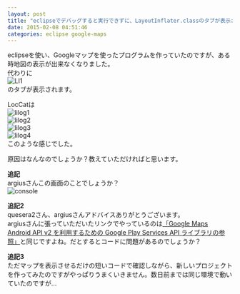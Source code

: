 ```yaml
---
layout: post
title: "eclipseでデバッグすると実行できずに、LayoutInflater.classのタブが表示される。"
date: 2015-02-08 04:51:46
categories: eclipse google-maps
---
```

<p>eclipseを使い、Googleマップを使ったプログラムを作っていたのですが、ある時地図の表示が出来なくなりました。<br>
代わりに<br>
<img src="https://i.stack.imgur.com/ItDU8.png" alt="LI1"><br>
のタブが表示されます。</p>

<p>LocCatは<br>
<img src="https://i.stack.imgur.com/ns7yb.png" alt="lilog1"><br>
<img src="https://i.stack.imgur.com/SPBUT.png" alt="lilog2"><br>
<img src="https://i.stack.imgur.com/bYt18.png" alt="lilog3"><br>
<img src="https://i.stack.imgur.com/xOyyY.png" alt="lilog4"><br>
このような感じでした。</p>

<p>原因はなんなのでしょうか？教えていただければと思います。</p>

<p><strong>追記</strong><br>
argiusさんこの画面のことでしょうか？<br>
<img src="https://i.stack.imgur.com/CRjak.png" alt="console"></p>

<p><strong>追記2</strong><br>
quesera2さん、argiusさんアドバイスありがとうございます。<br>
argiusさんに張っていただいたリンクでやっているのは<a href="http://android.keicode.com/basics/mapview-v2-reference-google-play-services.php" rel="nofollow noreferrer">「Google Maps Android API v2 を利用するための Google Play Services API ライブラリの参照」</a>と同じですよね。だとするとコードに問題があるのでしょうか？</p>

<p><strong>追記3</strong><br>
ただマップを表示させるだけの短いコードで確認しながら、新しいプロジェクトを作ってみたのですがやっぱりうまくいきません。数日前までは同じ環境で動いていたのですが…</p>
